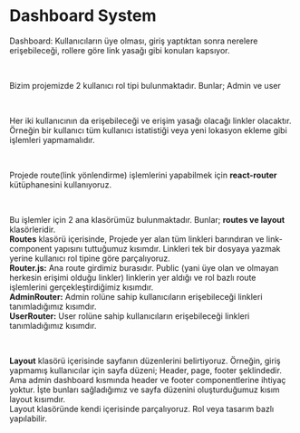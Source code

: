 # Dashboard System

Dashboard: Kullanıcıların üye olması, giriş yaptıktan sonra nerelere erişebileceği, rollere göre link yasağı gibi konuları kapsıyor.

<br>

Bizim projemizde 2 kullanıcı rol tipi bulunmaktadır. Bunlar; Admin ve user

<br>

Her iki kullanıcının da erişebileceği ve erişim yasağı olacağı linkler olacaktır. Örneğin bir kullanıcı tüm kullanıcı istatistiği veya yeni lokasyon ekleme gibi işlemleri yapmamalıdır.

<br>

Projede route(link yönlendirme) işlemlerini yapabilmek için __react-router__ kütüphanesini kullanıyoruz. 

<br>

Bu işlemler için 2 ana klasörümüz bulunmaktadır. Bunlar; __routes ve layout__ klasörleridir.
<br>
__Routes__ klasörü içerisinde, Projede yer alan tüm linkleri barındıran ve link-component yapısını tuttuğumuz kısımdır. Linkleri tek bir dosyaya yazmak yerine kullanıcı rol tipine göre parçalıyoruz. <br>
__Router.js:__ Ana route girdimiz burasıdır. Public (yani üye olan ve olmayan herkesin erişimi olduğu linkler) linklerin yer aldığı ve rol bazlı route işlemlerini gerçekleştirdiğimiz kısımdır. <br>
__AdminRouter:__ Admin rolüne sahip kullanıcıların erişebileceği linkleri tanımladığımız kısımdır. <br>
__UserRouter:__ User rolüne sahip kullanıcıların erişebileceği linkleri tanımladığımız kısımdır. <br>

<br>

__Layout__ klasörü içerisinde sayfanın düzenlerini belirtiyoruz. Örneğin, giriş yapmamış kullanıcılar için sayfa düzeni; Header, page, footer şeklindedir. Ama admin dashboard kısmında header ve footer componentlerine ihtiyaç yoktur. İşte bunları sağladığımız ve sayfa düzenini oluşturduğumuz kısım layout kısımdır.
<br>
Layout klasöründe kendi içerisinde parçalıyoruz. Rol veya tasarım bazlı yapılabilir.
